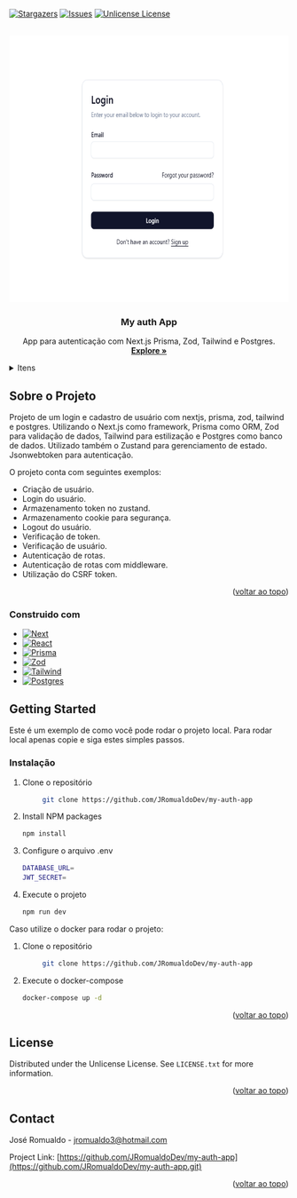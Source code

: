 <a id="readme-top"></a>

[![Stargazers][stars-shield]][stars-url]
[![Issues][issues-shield]][issues-url]
[![Unlicense License][license-shield]][license-url]

<br />
<div align="center">
  <a href="https://github.com/JRomualdoDev/my-auth-app">
    <img src="https://github.com/JRomualdoDev/my-auth-app/blob/main/public/screen.png?raw=true" alt="Logo" width="880" height="480">
  </a>

  <h3 align="center">My auth App</h3>

  <p align="center">
    App para autenticação com Next.js Prisma, Zod, Tailwind e Postgres.
    <br />
    <a href="https://github.com/JRomualdoDev/my-auth-app"><strong>Explore »</strong></a>
    <br />
  </p>
</div>

<details>
  <summary>Itens</summary>
  <ol>
    <li>
      <a href="#about-the-project">Sobre o Projeto</a>
      <ul>
        <li><a href="#built-with">Construido com </a></li>
      </ul>
    </li>
    <li>
      <a href="#getting-started">Getting Started</a>
      <ul>
        <li><a href="#installation">Instalação</a></li>
      </ul>
    </li>
    <li><a href="#license">License</a></li>
    <li><a href="#contact">Contact</a></li>
    <li><a href="#acknowledgments">Conhecimentos</a></li>
  </ol>
</details>

<!-- ABOUT THE PROJECT -->
## Sobre o Projeto

Projeto de um login e cadastro de usuário com nextjs, prisma, zod, tailwind e postgres.
Utilizando o Next.js como framework, Prisma como ORM, Zod para validação de dados, Tailwind para estilização e Postgres como banco de dados.
Utilizado também o Zustand para gerenciamento de estado. Jsonwebtoken para autenticação.

O projeto conta com seguintes exemplos:
* Criação de usuário.
* Login do usuário.
* Armazenamento token no zustand.
* Armazenamento cookie para segurança.
* Logout do usuário.
* Verificação de token.
* Verificação de usuário.
* Autenticação de rotas.
* Autenticação de rotas com middleware.
* Utilização do CSRF token.

<p align="right">(<a href="#readme-top">voltar ao topo</a>)</p>


### Construido com 

* [![Next][Next.js]][Next-url]
* [![React][React.js]][React-url]
* [![Prisma][Prisma.js]][Prisma-url]
* [![Zod][Zod]][Zod-url]
* [![Tailwind][Tailwind]][Tailwind-url]
* [![Postgres][Postgres]][Postgres-url]

## Getting Started

Este é um exemplo de como você pode rodar o projeto local.
Para rodar local apenas copie e siga estes simples passos.

### Instalação

1. Clone o repositório
   ```sh
        git clone https://github.com/JRomualdoDev/my-auth-app
   ```
2. Install NPM packages
   ```sh
   npm install
   ```
3. Configure o arquivo .env
   ```sh
   DATABASE_URL=
   JWT_SECRET=
   ```
4. Execute o projeto
   ```sh
   npm run dev
   ```

Caso utilize o docker para rodar o projeto:
1. Clone o repositório
   ```sh
        git clone https://github.com/JRomualdoDev/my-auth-app
   ```
2. Execute o docker-compose
   ```sh
   docker-compose up -d
   ```

<p align="right">(<a href="#readme-top">voltar ao topo</a>)</p>

## License

Distributed under the Unlicense License. See `LICENSE.txt` for more information.

<p align="right">(<a href="#readme-top">voltar ao topo</a>)</p>

## Contact

José Romualdo - jromualdo3@hotmail.com

Project Link: [https://github.com/JRomualdoDev/my-auth-app](https://github.com/JRomualdoDev/my-auth-app.git)

<p align="right">(<a href="#readme-top">voltar ao topo</a>)</p>

[stars-url]: https://github.com/JRomualdoDev/todo-list-app/stargazers
[stars-shield]: https://img.shields.io/github/stars/JRomualdoDev/todo-list-app?style=for-the-badge
[issues-url]: https://github.com/JRomualdoDev/todo-list-app/issues
[issues-shield]: https://img.shields.io/github/issues/JRomualdoDev/todo-list-app?style=for-the-badge
[license-url]: https://github.com/JRomualdoDev/todo-list-app/blob/main/LICENSE
[license-shield]: https://img.shields.io/github/license/JRomualdoDev/todo-list-app?style=for-the-badge

[Next.js]: https://img.shields.io/badge/next.js-000000?style=for-the-badge&logo=nextdotjs&logoColor=white
[Next-url]: https://nextjs.org/
[React.js]: https://img.shields.io/badge/React-20232A?style=for-the-badge&logo=react&logoColor=61DAFB
[React-url]: https://reactjs.org/
[Prisma.js]: https://img.shields.io/badge/Prisma-2D3748?style=for-the-badge&logo=prisma&logoColor=fff
[Prisma-url]: https://www.prisma.io/
[Zod]: https://img.shields.io/badge/Zod-3E67B1?style=for-the-badge&logo=zod&logoColor=fff
[Zod-url]: https://www.prisma.io/
[Tailwind]: https://img.shields.io/badge/Tailwindcss-06B6D4?style=for-the-badge&logo=zod&logoColor=61DAFB
[Tailwind-url]: https://tailwindcss.com/
[Postgres]: https://img.shields.io/badge/Postgres-4169E1?style=for-the-badge&logo=postgresql&logoColor=fff
[Postgres-url]: https://www.postgresql.org/